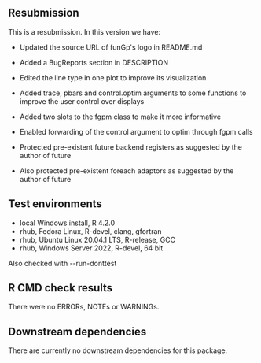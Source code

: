 ## Resubmission
This is a resubmission. In this version we have:

* Updated the source URL of funGp's logo in README.md

* Added a BugReports section in DESCRIPTION

* Edited the line type in one plot to improve its visualization

* Added trace, pbars and control.optim arguments to some functions to improve
  the user control over displays

* Added two slots to the fgpm class to make it more informative

* Enabled forwarding of the control argument to optim through fgpm calls

* Protected pre-existent future backend registers as suggested by the
  author of future

* Also protected pre-existent foreach adaptors as suggested by the
  author of future

## Test environments
* local Windows install, R 4.2.0
* rhub, Fedora Linux, R-devel, clang, gfortran
* rhub, Ubuntu Linux 20.04.1 LTS, R-release, GCC
* rhub, Windows Server 2022, R-devel, 64 bit

Also checked with --run-donttest

## R CMD check results
There were no ERRORs, NOTEs or WARNINGs.

## Downstream dependencies
There are currently no downstream dependencies for this package.
